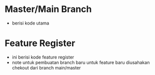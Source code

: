 # Master/Main Branch

- berisi kode utama

# Feature Register

- ini berisi kode feature register
- note untuk pembuatan branch baru untuk feature baru diusahakan chekout dari branch main/master
